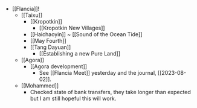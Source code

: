 - [[Flancia]]!
  - [[Taixu]]
    - [[Kropotkin]]
      - [[Kropotkin New Villages]]
    - [[Haichaoyin]] ~ [[Sound of the Ocean Tide]]
    - [[May Fourth]]
    - [[Tang Dayuan]]
      - [[Establishing a new Pure Land]]
  - [[Agora]]
    - [[Agora development]]
      - See [[Flancia Meet]] yesterday and the journal, [[2023-08-02]].
  - [[Mohammed]]
    - Checked state of bank transfers, they take longer than expected but I am still hopeful this will work.
